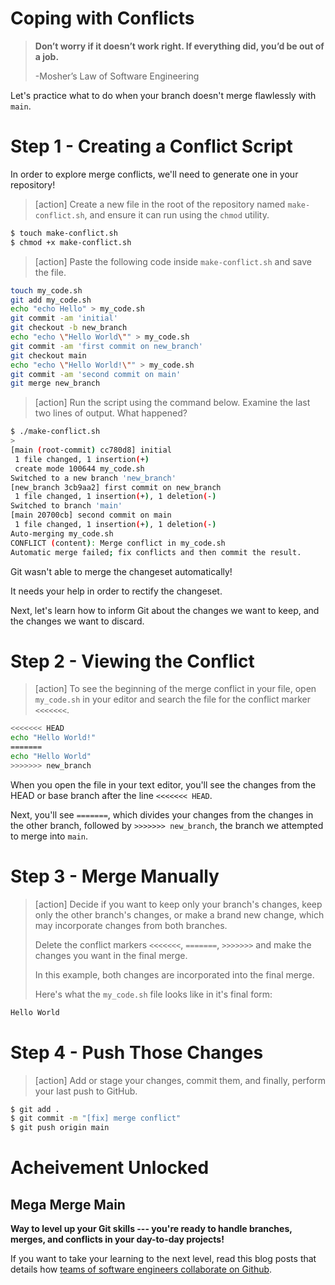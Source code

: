 # Coping with Conflicts

> **Don’t worry if it doesn’t work right. If everything did, you’d be out of a job.**
>
> -Mosher’s Law of Software Engineering

Let's practice what to do when your branch doesn't merge flawlessly with `main`.

# Step 1 - Creating a Conflict Script

In order to explore merge conflicts, we'll need to generate one in your repository!

> [action]
> Create a new file in the root of the repository named `make-conflict.sh`, and ensure it can run using the `chmod` utility.
>
```bash
$ touch make-conflict.sh
$ chmod +x make-conflict.sh
```
>

> [action]
> Paste the following code inside `make-conflict.sh` and save the file.
>
```bash
touch my_code.sh
git add my_code.sh
echo "echo Hello" > my_code.sh
git commit -am 'initial'
git checkout -b new_branch
echo "echo \"Hello World\"" > my_code.sh
git commit -am 'first commit on new_branch'
git checkout main
echo "echo \"Hello World!\"" > my_code.sh
git commit -am 'second commit on main'
git merge new_branch
```
>

> [action]
> Run the script using the command below. Examine the last two lines of output. What happened?
>
```bash
$ ./make-conflict.sh
>
[main (root-commit) cc780d8] initial
 1 file changed, 1 insertion(+)
 create mode 100644 my_code.sh
Switched to a new branch 'new_branch'
[new_branch 3cb9aa2] first commit on new_branch
 1 file changed, 1 insertion(+), 1 deletion(-)
Switched to branch 'main'
[main 20700cb] second commit on main
 1 file changed, 1 insertion(+), 1 deletion(-)
Auto-merging my_code.sh
CONFLICT (content): Merge conflict in my_code.sh
Automatic merge failed; fix conflicts and then commit the result.
```
>

Git wasn't able to merge the changeset automatically!

It needs your help in order to rectify the changeset.

Next, let's learn how to inform Git about the changes we want to keep, and the changes we want to discard.

# Step 2 - Viewing the Conflict

> [action]
> To see the beginning of the merge conflict in your file, open `my_code.sh` in your editor and search the file for the conflict marker `<<<<<<<`.
>
```bash
<<<<<<< HEAD
echo "Hello World!"
=======
echo "Hello World"
>>>>>>> new_branch
```
>

When you open the file in your text editor, you'll see the changes from the HEAD or base branch after the line `<<<<<<< HEAD`.

Next, you'll see `=======`, which divides your changes from the changes in the other branch, followed by `>>>>>>> new_branch`, the branch we attempted to merge into `main`.

# Step 3 - Merge Manually

> [action]
> Decide if you want to keep only your branch's changes, keep only the other branch's changes, or make a brand new change, which may incorporate changes from both branches.
>
> Delete the conflict markers `<<<<<<<`, `=======`, `>>>>>>>` and make the changes you want in the final merge.
>
> In this example, both changes are incorporated into the final merge.
>
> Here's what the `my_code.sh` file looks like in it's final form:
>
```bash
Hello World
```
>

# Step 4 - Push Those Changes

> [action]
> Add or stage your changes, commit them, and finally, perform your last push to GitHub.
>
```bash
$ git add .
$ git commit -m "[fix] merge conflict"
$ git push origin main
```
>

# Acheivement Unlocked

## Mega Merge Main

**Way to level up your Git skills --- you're ready to handle branches, merges, and conflicts in your day-to-day projects!**

If you want to take your learning to the next level, read this blog posts that details how [teams of software engineers collaborate on Github](https://nvie.com/posts/a-successful-git-branching-model/).

